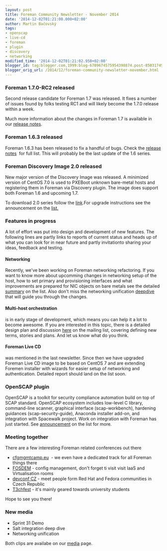 ```yaml
---
layout: post
title: Foreman Community Newsletter - November 2014
date: '2014-12-02T01:21:00.000+02:00'
author: Martin Bačovský
tags:
- openscap
- live-cd
- foreman
- plugin
- discovery
- networking
modified_time: '2014-12-02T01:21:02.958+02:00'
blogger_id: tag:blogger.com,1999:blog-6789674575954398874.post-8503174913725380951
blogger_orig_url: /2014/12/foreman-community-newsletter-november.html
---
```


<!--more-->

### Foreman 1.7.0-RC2 released

Second release candidate for Foreman 1.7 was released. It fixes a number
of issues found by folks testing RC1 and will likely become the 1.7.0
release within a week.  
  
Much more information about the changes in Foreman 1.7 is available in  
our [release
notes](http://theforeman.org/manuals/1.7/index.html#Releasenotesfor1.7).  

### Foreman 1.6.3 released

Foreman 1.6.3 has been released to fix a handful of bugs. Check the
[release
notes](http://theforeman.org/manuals/1.6/index.html#Releasenotesfor1.6.3) 
for full list. This will probably be the last update of the 1.6
series.  

### Foreman Discovery Image 2.0 released

New major version of the Discovery Image was released. A minimized
version of CentOS 7.0 is used to PXEBoot unknown bare-metal hosts and
registering them in Foreman via Discovery plugin. The image does support
both Foreman 1.6 and upcoming 1.7.  
  
To download 2.0 series follow the
[link](http://downloads.theforeman.org/discovery/releases/2.0/).For
upgrade instructions see the announcement on the
[list.](https://groups.google.com/forum/#!topic/foreman-users/2yA0SFFZM3Q)  

### Features in progress

A lot of effort was put into design and development of new features. The
following lines are partly links to reports of current status and heads
up of what you can look for in near future and partly invitationto
sharing your ideas, feedback and testing.  

#### Networking

Recently, we've been working on Foreman networking refactoring. If you
want to know more about upcomming changes in networking setup of the
host, how to set primary and provisioning interfaces and what
improvements are prepared for NIC objects on bare metals see the
detailed
[summary](https://groups.google.com/forum/#!topic/foreman-dev/ll3pZXrYeF4)
on the list. Also don't miss the networking unification
[deepdive](https://www.youtube.com/watch?v=xmYmMQONq_0#t=144) that will
guide you through the changes.  

#### Multi-host orchestration

is in early stage of development, which means you can help it a lot to
become awesome. If you are interested in this topic, there is a detailed
design plan and
discussion [here](https://groups.google.com/forum/#!topic/foreman-dev/bCzCjTDY0no)
on the mailing list, covering defining new terms, stories and plans. And
let us know what do you think.  

#### Foreman Live CD

was mentioned in the last newsletter. Since then we have upgraded
Foreman Live CD image to be based on CentOS 7 and are extending Foremen
installer with wizards for easier setup of networking and
authentication. Detailed report should land on the list soon.  

### OpenSCAP plugin

OpenSCAP is a toolkit for security compliance automation build on top of
SCAP standard. OpenSCAP ecosystem includes low-level C library,
command-line scanner, graphical interface (scap-workbench), hardening
guidances (scap-security-guide), Anaconda installer add-on, and
integration with Spacewalk project. Work on integration with Foreman has
just started. See
[announcement](https://groups.google.com/forum/#%21topic/foreman-dev/sYo2fdO5918)
on the list for more.  

### Meeting together

There are a few interesting Foreman related conferences out there  

-   [cfgmgmtcamp.eu](http://cfgmgmtcamp.eu/)  - we even have a dedicated
    track for all Foreman things there 
-   [FOSDEM](https://fosdem.org/2015/) - config management, don't forget
    ti visit visit IaaS and Virtualisation rooms 
-   [devconf CZ](http://devconf.cz/) - meet people form Red Hat and
    Fedora communities in Czech Republic 
-   [T3chfest](https://techfest.uc3m.es/call-for-talks/) - it's mainly
    geared towards university students

Hope to see you there!  

### New media

-   Sprint 31 Demo
-   Salt integration deep dive
-   Networking unification

Both clips are availabe on our [media](http://theforeman.org/media.html)
page.
